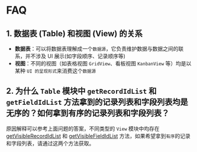 # FAQ

## 1. 数据表 (Table) 和视图 (View) 的关系

- **数据表**：可以将数据表理解成一个`数据源`，它负责维护数据与数据之间的联系，并不涉及 UI 展示(如字段顺序、记录顺序等)
- **视图**：不同的视图（如表格视图 `GridView`、看板视图 `KanbanView` 等）均是以某种 `UI 的呈现形式`来消费这个`数据源`

## 2. 为什么 `Table` 模块中 `getRecordIdList` 和 `getFieldIdList` 方法拿到的记录列表和字段列表均是无序的？如何拿到有序的记录列表和字段列表？
原因解释可以参考上面问题的答案，不同类型的 `View` 模块中均存在 [getVisibleRecordIdList](./api/view/grid.md#getvisiblerecordidlist) 和 [getVisibleFieldIdList](./api/view/grid.md#getvisiblefieldidlist) 方法，如果希望拿到`有序`的记录和字段列表，请通过这两个方法获取。